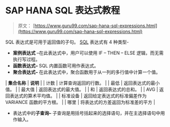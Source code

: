 # SAP HANA SQL 表达式教程

> 原文： [https://www.guru99.com/sap-hana-sql-expressions.html](https://www.guru99.com/sap-hana-sql-expressions.html)

SQL 表达式是可用于返回值的子句。 [SQL](/sql.html) 表达式有 4 种类型-

*   **案例表达式** –在此表达式中，用户可以使用 IF – THEN – ELSE 逻辑，而无需执行写过程。
*   **函数表达式–** SQL 内置函数可用作表达式。
*   **聚合表达式–** 在此表达式中，聚合函数用于从一列的多行值中计算一个值。

| **集合名称** | **说明** |
| 计数 | 计算查询返回的行数。 |
| 最低 | 返回表达式的最小值。 |
| 最大值 | 返回表达式的最大值。 |
| 和 | 返回表达式的总和。 |
| AVG | 返回表达式的算术平均值。 |
| 标准设备 | 返回给定表达式的标准偏差作为 VARIANCE 函数的平方根。 |
| 哪里 | 将表达式的方差返回为标准差的平方 |

*   表达式中的**子查询–** 子查询是用括号括起来的选择语句，并在主选择语句中用作输入。